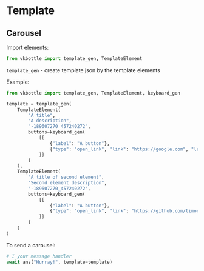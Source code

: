 # Template
## Carousel
Import elements:
```python
from vkbottle import template_gen, TemplateElement
```
`template_gen` - create template json by the template elements

Example:
```python
from vkbottle import template_gen, TemplateElement, keyboard_gen

template = template_gen(
    TemplateElement(
        "A title",
        "A description",
        "-189607270_457240272",
        buttons=keyboard_gen(
            [[
                {"label": "A button"}, 
                {"type": "open_link", "link": "https://google.com", "label": "A link"}
            ]]
        )
    ),
    TemplateElement(
        "A title of second element",
        "Second element description",
        "-189607270_457240272",
        buttons=keyboard_gen(
            [[
                {"label": "A button"},
                {"type": "open_link", "link": "https://github.com/timoniq/vkbottle", "label": "An another link"}
            ]]
        )
    )
)
```
To send a carousel:
```python
# I your message handler
await ans("Hurray!", template=template)
```